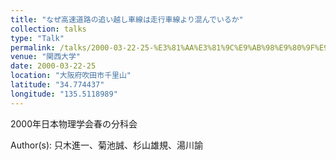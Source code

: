 ```yaml
---
title: "なぜ高速道路の追い越し車線は走行車線より混んでいるか"
collection: talks
type: "Talk"
permalink: /talks/2000-03-22-25-%E3%81%AA%E3%81%9C%E9%AB%98%E9%80%9F%E9%81%93%E8%B7%AF%E3%81%AE%E8%BF%BD%E3%81%84%E8%B6%8A%E3%81%97%E8%BB%8A%E7%B7%9A%E3%81%AF%E8%B5%B0%E8%A1%8C%E8%BB%8A%E7%B7%9A%E3%82%88%E3%82%8A
venue: "関西大学"
date: 2000-03-22-25
location: "大阪府吹田市千里山"
latitude: "34.774437"
longitude: "135.5118989"
---
```


2000年日本物理学会春の分科会

Author(s): 只木進一、菊池誠、杉山雄規、湯川諭
